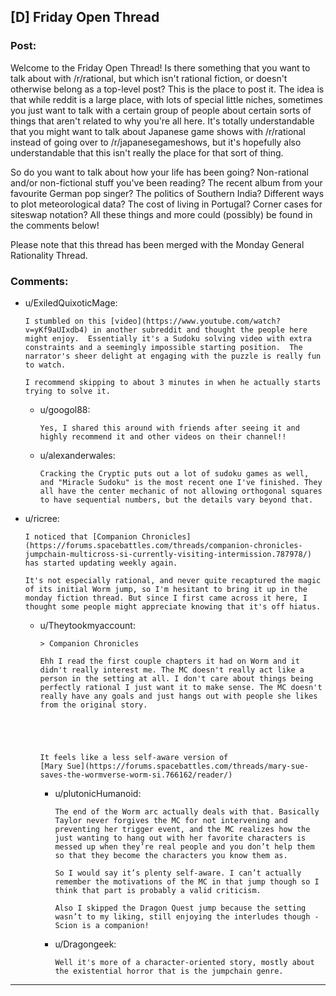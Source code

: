 ## [D] Friday Open Thread

### Post:

Welcome to the Friday Open Thread! Is there something that you want to talk about with /r/rational, but which isn't rational fiction, or doesn't otherwise belong as a top-level post? This is the place to post it. The idea is that while reddit is a large place, with lots of special little niches, sometimes you just want to talk with a certain group of people about certain sorts of things that aren't related to why you're all here. It's totally understandable that you might want to talk about Japanese game shows with /r/rational instead of going over to /r/japanesegameshows, but it's hopefully also understandable that this isn't really the place for that sort of thing.

So do you want to talk about how your life has been going? Non-rational and/or non-fictional stuff you've been reading? The recent album from your favourite German pop singer? The politics of Southern India? Different ways to plot meteorological data? The cost of living in Portugal? Corner cases for siteswap notation? All these things and more could (possibly) be found in the comments below!

Please note that this thread has been merged with the Monday General Rationality Thread.

### Comments:

- u/ExiledQuixoticMage:
  ```
  I stumbled on this [video](https://www.youtube.com/watch?v=yKf9aUIxdb4) in another subreddit and thought the people here might enjoy.  Essentially it's a Sudoku solving video with extra constraints and a seemingly impossible starting position.  The narrator's sheer delight at engaging with the puzzle is really fun to watch.

  I recommend skipping to about 3 minutes in when he actually starts trying to solve it.
  ```

  - u/googol88:
    ```
    Yes, I shared this around with friends after seeing it and highly recommend it and other videos on their channel!!
    ```

  - u/alexanderwales:
    ```
    Cracking the Cryptic puts out a lot of sudoku games as well, and "Miracle Sudoku" is the most recent one I've finished. They all have the center mechanic of not allowing orthogonal squares to have sequential numbers, but the details vary beyond that.
    ```

- u/ricree:
  ```
  I noticed that [Companion Chronicles](https://forums.spacebattles.com/threads/companion-chronicles-jumpchain-multicross-si-currently-visiting-intermission.787978/) has started updating weekly again.

  It's not especially rational, and never quite recaptured the magic of its initial Worm jump, so I'm hesitant to bring it up in the monday fiction thread. But since I first came across it here, I thought some people might appreciate knowing that it's off hiatus.
  ```

  - u/Theytookmyaccount:
    ```
    > Companion Chronicles

    Ehh I read the first couple chapters it had on Worm and it didn't really interest me. The MC doesn't really act like a person in the setting at all. I don't care about things being perfectly rational I just want it to make sense. The MC doesn't really have any goals and just hangs out with people she likes from the original story.





    It feels like a less self-aware version of 
    [Mary Sue](https://forums.spacebattles.com/threads/mary-sue-saves-the-wormverse-worm-si.766162/reader/)
    ```

    - u/plutonicHumanoid:
      ```
      The end of the Worm arc actually deals with that. Basically Taylor never forgives the MC for not intervening and preventing her trigger event, and the MC realizes how the just wanting to hang out with her favorite characters is messed up when they’re real people and you don’t help them so that they become the characters you know them as. 

      So I would say it’s plenty self-aware. I can’t actually remember the motivations of the MC in that jump though so I think that part is probably a valid criticism.

      Also I skipped the Dragon Quest jump because the setting wasn’t to my liking, still enjoying the interludes though - Scion is a companion!
      ```

    - u/Dragongeek:
      ```
      Well it's more of a character-oriented story, mostly about the existential horror that is the jumpchain genre.
      ```

---

